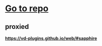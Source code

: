 # [Go to repo](https://github.com/aeongdesu/vdplugins)

## proxied
**https://vd-plugins.github.io/web/#sapphire**
